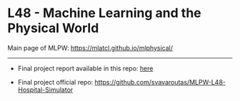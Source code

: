 # L48 - Machine Learning and the Physical World

Main page of MLPW: <https://mlatcl.github.io/mlphysical/>

-------------------------------------------------------

* Final project report available in this repo: [here](https://github.com/AlejandroSantorum/MPhil_MLMI_Cambridge/L48-Machine_Learning_&_the_Physical_World/final_project/MLPW_Team_2_Report.pdf)

* Final project official repo: <https://github.com/svavaroutas/MLPW-L48-Hospital-Simulator>